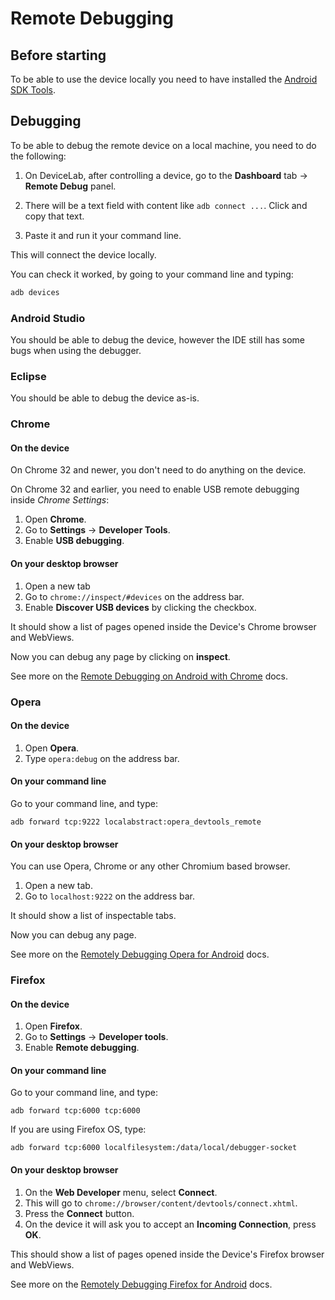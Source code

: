 # Remote Debugging

## Before starting

To be able to use the device locally you need to have installed the [Android SDK Tools](https://developer.android.com/sdk/index.html).


## Debugging

To be able to debug the remote device on a local machine, you need to do the following:

1. On DeviceLab, after controlling a device, go to the **Dashboard** tab -> **Remote Debug** panel.

2. There will be a text field with content like `adb connect ...`. Click and copy that text.

3. Paste it and run it your command line.

This will connect the device locally.

You can check it worked, by going to your command line and typing:
```bash
adb devices
```


### Android Studio

You should be able to debug the device, however the IDE still has some bugs when using the debugger.


### Eclipse

You should be able to debug the device as-is.



### Chrome

#### On the device

On Chrome 32 and newer, you don't need to do anything on the device.

On Chrome 32 and earlier, you need to enable USB remote debugging inside *Chrome Settings*:

1. Open **Chrome**.
2. Go to **Settings** -> **Developer Tools**.
3. Enable **USB debugging**.

#### On your desktop browser

1. Open a new tab
2. Go to `chrome://inspect/#devices` on the address bar.
3. Enable **Discover USB devices** by clicking the checkbox.

It should show a list of pages opened inside the Device's Chrome browser and WebViews.

Now you can debug any page by clicking on **inspect**.

See more on the [Remote Debugging on Android with Chrome](https://developer.chrome.com/devtools/docs/remote-debugging) docs.


### Opera

#### On the device

1. Open **Opera**.
2. Type `opera:debug` on the address bar.


#### On your command line

Go to your command line, and type:

```
adb forward tcp:9222 localabstract:opera_devtools_remote
```


#### On your desktop browser

You can use Opera, Chrome or any other Chromium based browser.

1. Open a new tab.
2. Go to `localhost:9222` on the address bar.

It should show a list of inspectable tabs.

Now you can debug any page.

See more on the [Remotely Debugging Opera for Android](https://dev.opera.com/articles/remotely-debugging-opera-for-android/) docs.


### Firefox

#### On the device

1. Open **Firefox**.
2. Go to **Settings** -> **Developer tools**.
3. Enable **Remote debugging**.

#### On your command line

Go to your command line, and type:

```
adb forward tcp:6000 tcp:6000
```

If you are using Firefox OS, type:

```
adb forward tcp:6000 localfilesystem:/data/local/debugger-socket
```


#### On your desktop browser

1. On the **Web Developer** menu, select **Connect**.
2. This will go to `chrome://browser/content/devtools/connect.xhtml`.
3. Press the **Connect** button.
4. On the device it will ask you to accept an **Incoming Connection**, press **OK**.

This should show a list of pages opened inside the Device's Firefox browser and WebViews.

See more on the [Remotely Debugging Firefox for Android](https://developer.mozilla.org/docs/Tools/Remote_Debugging/Firefox_for_Android) docs.
